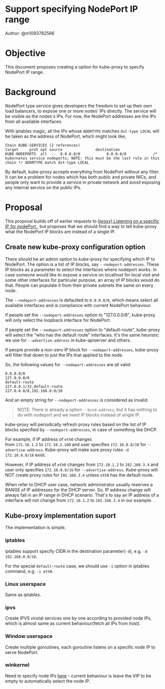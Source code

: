 # Support specifying NodePort IP range

Author: @m1093782566

# Objective

This document proposes creating a option for kube-proxy to specify NodePort IP range.

# Background

NodePort type service gives developers the freedom to set up their own load balancers, to expose one or more nodes’ IPs directly. The service will be visible as the nodes's IPs. For now, the NodePort addresses are the IPs from all available interfaces.

With iptables magic, all the IPs whose `ADDRTYPE` matches `dst-type LOCAL` will be taken as the address of NodePort, which might look like,

```shell
Chain KUBE-SERVICES (2 references)
target     prot opt source               destination         
KUBE-NODEPORTS  all  --  0.0.0.0/0            0.0.0.0/0            /* kubernetes service nodeports; NOTE: this must be the last rule in this chain */ ADDRTYPE match dst-type LOCAL
```
By default, kube-proxy accepts everything from NodePort without any filter. It can be a problem for nodes which has both public and private NICs, and people only want to provide a service in private network and avoid exposing any internal service on the public IPs. 

# Proposal

This proposal builds off of earlier requests to [[proxy] Listening on a specific IP for nodePort ](https://github.com/kubernetes/kubernetes/issues/21070), but proposes that we should find a way to tell kube-proxy what the NodePort IP blocks are instead of a single IP.

## Create new kube-proxy configuration option

There should be an admin option to kube-proxy for specifying which IP to NodePort. The option is a list of IP blocks, say `--nodeport-addresses`. These IP blocks as a parameter to select the interfaces where nodeport works. In case someone would like to expose a service on localhost for local visit and some other interfaces for particular purpose, an array of IP blocks would do that. People can populate it from their private subnets the same on every node.

The `--nodeport-addresses` is defaulted to `0.0.0.0/0`, which means select all available interfaces and is compliance with current NodePort behaviour.

If people set the `--nodeport-addresses` option to "127.0.0.0/8", kube-proxy will only select the loopback interface for NodePort.

If people set the `--nodeport-addresses` option to "default-route", kube-proxy will select the "who has the default route" interfaces. It's the same heuristic we use for `--advertise-address` in kube-apiserver and others. 

If people provide a non-zero IP block for `--nodeport-addresses`, kube-proxy will filter that down to just the IPs that applied to the node. 

So, the following values for `--nodeport-addresses` are all valid:

```
0.0.0.0/0
127.0.0.0/8
default-route
127.0.0.1/32,default-route
127.0.0.0/8,192.168.0.0/16
```


And an empty string for `--nodeport-addresses` is considered as invalid.

> NOTE: There is already a option `--bind-address`, but it has nothing to do with nodeport and  we need IP blocks instead of single IP.

kube-proxy will periodically refresh proxy rules based on the list of IP blocks specified by `--nodeport-addresses`, in case of something like DHCP. 

For example, if IP address of `eth0` changes from `172.10.1.2` to `172.10.2.100` and user specifies `172.10.0.0/16` for `--advertise-address`. Kube-proxy will make sure proxy rules `-d 172.10.0.0/16` exist. 

However, if IP address of `eth0` changes from `172.10.1.2` to `192.168.3.4` and user only specifies `172.10.0.0/16` for `--advertise-address`. Kube-proxy will NOT create proxy rules for `192.168.3.4` unless `eth0` has the default route. 

When refer to DHCP user case, network administrator usually reserves a RANGE of IP addresses for the DHCP server. So, IP address change will always fall in an IP range in DHCP scenario. That's to say an IP address of a interface will not change from `172.10.1.2` to `192.168.3.4` in our example.

## Kube-proxy implementation suport

The implementation is simple.

### iptables

iptables support specify CIDR in the destination parameter(`-d`), e.g. `-d 192.168.0.0/16`.

For the special `default-route` case, we should use `-i` option in iptables command, e.g. `-i eth0`.

### Linux userspace

Same as iptables.

### ipvs

Create IPVS virutal services one by one according to provided node IPs, which is almost same as current behaviour(fetch all IPs from host).

### Window userspace

Create multiple goroutines, each goroutine listens on a specific node IP to serve NodePort.

### winkernel 

Need to specify node IPs [here](https://github.com/kubernetes/kubernetes/blob/master/pkg/proxy/winkernel/proxier.go#L1053) - current behaviour is leave the VIP to be empty to automatically select the node IP.
